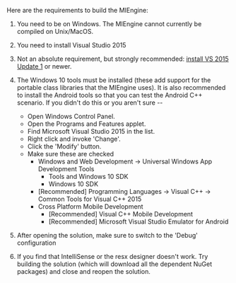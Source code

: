 Here are the requirements to build the MIEngine:

1. You need to be on Windows. The MIEngine cannot currently be compiled on Unix/MacOS.

2. You need to install Visual Studio 2015

3. Not an absolute requirement, but strongly recommended: [install VS 2015 Update 1](http://go.microsoft.com/fwlink/?LinkId=691129) or newer.

4. The Windows 10 tools must be installed (these add support for the portable class libraries that the MIEngine uses). It is also recommended to install the Android tools so that you can test the Android C++ scenario. If you didn't do this or you aren't sure --

    * Open Windows Control Panel.
    * Open the Programs and Features applet.
    * Find Microsoft Visual Studio 2015 in the list.
    * Right click and invoke 'Change'.
    * Click the 'Modify' button.
    * Make sure these are checked
        * Windows and Web Development -> Universal Windows App Development Tools
            * Tools and Windows 10 SDK
            * Windows 10 SDK
        * [Recommended] Programming Languages -> Visual C++ -> Common Tools for Visual C++ 2015
        * Cross Platform Mobile Development
            * [Recommended] Visual C++ Mobile Development
            * [Recommended] Microsoft Visual Studio Emulator for Android

5. After opening the solution, make sure to switch to the 'Debug' configuration
6. If you find that IntelliSense or the resx designer doesn't work. Try building the solution (which will download all the dependent NuGet packages) and close and reopen the solution.
